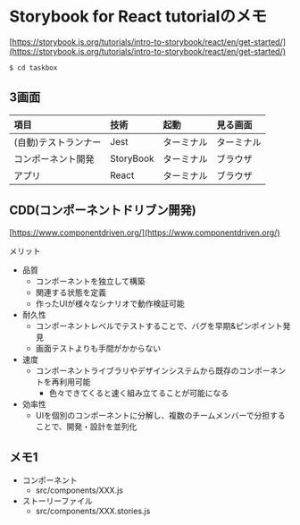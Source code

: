# Storybook for React tutorialのメモ

[https://storybook.js.org/tutorials/intro-to-storybook/react/en/get-started/](https://storybook.js.org/tutorials/intro-to-storybook/react/en/get-started/)

```
$ cd taskbox
```

## 3画面

|項目                |技術     |起動      |見る画面  |
|:-------------------|:--------|:---------|:---------|
|(自動)テストランナー|Jest     |ターミナル|ターミナル|
|コンポーネント開発  |StoryBook|ターミナル|ブラウザ  |
|アプリ              |React    |ターミナル|ブラウザ  |

## CDD(コンポーネントドリブン開発)

[https://www.componentdriven.org/](https://www.componentdriven.org/)

メリット

- 品質
  - コンポーネントを独立して構築
  - 関連する状態を定義
  - 作ったUIが様々なシナリオで動作検証可能
- 耐久性
  - コンポーネントレベルでテストすることで、バグを早期&ピンポイント発見
  - 画面テストよりも手間がかからない
- 速度
  - コンポーネントライブラリやデザインシステムから既存のコンポーネントを再利用可能
    - 色々できてくると速く組み立てることが可能になる
- 効率性
  - UIを個別のコンポーネントに分解し、複数のチームメンバーで分担することで、開発・設計を並列化

## メモ1

- コンポーネント
  - src/components/XXX.js
- ストーリーファイル
  - src/components/XXX.stories.js
